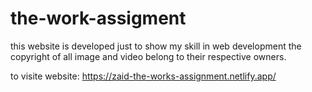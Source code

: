 # the-work-assigment

this website is developed just to show my skill in web development the copyright of all image and video belong to their respective owners.

to visite website: https://zaid-the-works-assignment.netlify.app/
